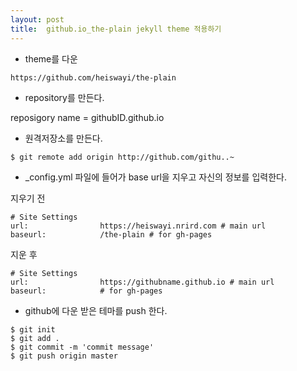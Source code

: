 ```yaml
---
layout: post
title:  github.io_the-plain jekyll theme 적용하기
---
```


- theme를 다운 

```https://github.com/heiswayi/the-plain```


- repository를 만든다.

reposigory name = githubID.github.io


- 원격저장소를 만든다.

```$ git remote add origin http://github.com/githu..~```

- _config.yml 파일에 들어가 base url을 지우고 자신의 정보를 입력한다.

지우기 전

```
# Site Settings
url:                https://heiswayi.nrird.com # main url
baseurl:            /the-plain # for gh-pages
```

지운 후

```
# Site Settings
url:                https://githubname.github.io # main url
baseurl:            # for gh-pages
```


- github에 다운 받은 테마를 push 한다.

```
$ git init
$ git add .
$ git commit -m 'commit message'
$ git push origin master
```

 